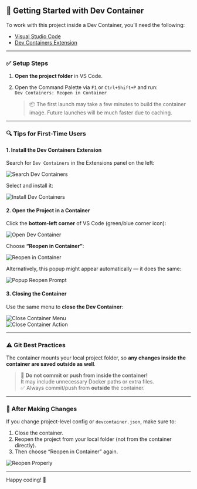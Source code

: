 ## 🐳 Getting Started with Dev Container

To work with this project inside a Dev Container, you’ll need the following:

- [Visual Studio Code](https://code.visualstudio.com/)
- [Dev Containers Extension](https://marketplace.visualstudio.com/items?itemName=ms-vscode-remote.remote-containers)

---

### ✅ Setup Steps

1. **Open the project folder** in VS Code.
2. Open the Command Palette via `F1` or `Ctrl+Shift+P` and run:  
   `Dev Containers: Reopen in Container`

   > 📦 The first launch may take a few minutes to build the container image. Future launches will be much faster due to caching.

---

### 🔍 Tips for First-Time Users

#### 1. Install the Dev Containers Extension  
Search for `Dev Containers` in the Extensions panel on the left:

![Search Dev Containers](https://github.com/user-attachments/assets/e6914859-8523-46b7-a9cb-b526f6d15840)

Select and install it:

![Install Dev Containers](https://github.com/user-attachments/assets/cb90ee01-67b4-4ee0-afa7-dabc08df7ba4)

#### 2. Open the Project in a Container  
Click the **bottom-left corner** of VS Code (green/blue corner icon):

![Open Dev Container](https://github.com/user-attachments/assets/a43b5eef-877b-4b03-bab6-383884c7d135)

Choose **“Reopen in Container”**:

![Reopen in Container](https://github.com/user-attachments/assets/d3229486-919b-42f8-a28e-a28420c7f678)

Alternatively, this popup might appear automatically — it does the same:

![Popup Reopen Prompt](https://github.com/user-attachments/assets/b10fbc26-c7ae-4b7b-8bc1-d49c473113d4)

#### 3. Closing the Container  
Use the same menu to **close the Dev Container**:

![Close Container Menu](https://github.com/user-attachments/assets/0af4d660-7c9a-4a89-a7d4-1e4dfa0bf74a)  
![Close Container Action](https://github.com/user-attachments/assets/7e945713-ed2a-40bb-bbd5-67b1407c4994)

---

### ⚠️ Git Best Practices

The container mounts your local project folder, so **any changes inside the container are saved outside as well**.

> 🚫 **Do not commit or push from inside the container!**  
> It may include unnecessary Docker paths or extra files.  
> ✅ Always commit/push from **outside** the container.

---

### 🔁 After Making Changes

If you change project-level config or `devcontainer.json`, make sure to:

1. Close the container.
2. Reopen the project from your local folder (not from the container directly).
3. Then choose “Reopen in Container” again.

![Reopen Properly](https://github.com/user-attachments/assets/00f59627-3394-471b-a65f-0606ea505107)

---

Happy coding! 🚀
